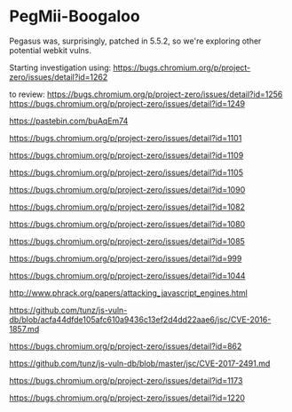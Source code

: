 # PegMii-Boogaloo
Pegasus was, surprisingly, patched in 5.5.2, so we're exploring other potential webkit vulns.

Starting investigation using: https://bugs.chromium.org/p/project-zero/issues/detail?id=1262

to review: https://bugs.chromium.org/p/project-zero/issues/detail?id=1256
https://bugs.chromium.org/p/project-zero/issues/detail?id=1249

https://pastebin.com/buAqEm74

https://bugs.chromium.org/p/project-zero/issues/detail?id=1101

https://bugs.chromium.org/p/project-zero/issues/detail?id=1109

https://bugs.chromium.org/p/project-zero/issues/detail?id=1105

https://bugs.chromium.org/p/project-zero/issues/detail?id=1090

https://bugs.chromium.org/p/project-zero/issues/detail?id=1082

https://bugs.chromium.org/p/project-zero/issues/detail?id=1080

https://bugs.chromium.org/p/project-zero/issues/detail?id=1085

https://bugs.chromium.org/p/project-zero/issues/detail?id=999

https://bugs.chromium.org/p/project-zero/issues/detail?id=1044

http://www.phrack.org/papers/attacking_javascript_engines.html

https://github.com/tunz/js-vuln-db/blob/acfa44dfde105afc610a9436c13ef2d4dd22aae6/jsc/CVE-2016-1857.md

https://bugs.chromium.org/p/project-zero/issues/detail?id=862

https://github.com/tunz/js-vuln-db/blob/master/jsc/CVE-2017-2491.md

https://bugs.chromium.org/p/project-zero/issues/detail?id=1173

https://bugs.chromium.org/p/project-zero/issues/detail?id=1220
